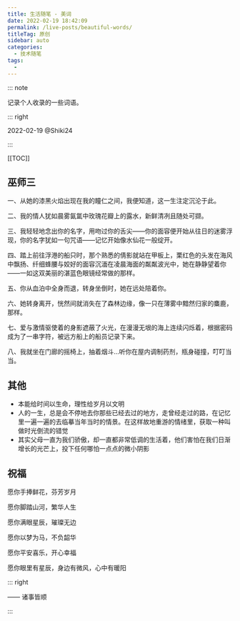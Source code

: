 ```yaml
---
title: 生活随笔 - 美词
date: 2022-02-19 18:42:09
permalink: /live-posts/beautiful-words/
titleTag: 原创
sidebar: auto
categories: 
  - 技术随笔
tags: 
  - 
---
```


::: note

记录个人收录的一些词语。

::: right

2022-02-19 @Shiki24

:::

[[TOC]]



## 巫师三

一、从她的漆黑火焰出现在我的瞳仁之间，我便知道，这一生注定沉沦于此。

二、我的情人犹如晨雾氤氲中玫瑰花瓣上的露水，新鲜清冽且随处可撷。

三、我轻轻地念出你的名字，用吻过你的舌尖——你的面容便开始从往日的迷雾浮现，你的名字犹如一句咒语——记忆开始像水仙花一般绽开。

四、踏上前往浮港的船只时，那个熟悉的倩影就站在甲板上，栗红色的头发在海风中飘扬、纤细蜂腰与姣好的面容沉湎在凌晨海面的粼粼波光中，她在静静望着你——一如这双美丽的湛蓝色眼镜经常做的那样。

五、你从血泊中全身而退，转身坐倒时，她在远处陪着你。

六、她转身离开，恍然间就消失在了森林边缘，像一只在薄雾中黯然归家的麋鹿，那样。

七、爱与激情驱使着的身影遮蔽了火光，在漫漫无垠的海上连续闪烁着，根据密码成为了一串字符，被远方船上的船员记录下来。

八、我就坐在门廊的摇椅上，抽着烟斗…听你在屋内调制药剂，瓶身碰撞，叮叮当当。



## 其他

- 本能给时间以生命，理性给岁月以文明
- 人的一生，总是会不停地去你那些已经去过的地方，走曾经走过的路，在记忆里一遍一遍的去临摹当年当时的情景。在这样故地重游的情绪里，获取一种叫做时光倒流的错觉
- 其实父母一直为我们骄傲，却一直都非常低调的生活着，他们害怕在我们日渐增长的光芒上，投下任何哪怕一点点的微小阴影



## 祝福

愿你手捧鲜花，芬芳岁月

愿你脚踏山河，繁华人生

愿你满眼星辰，璀璨无边

愿你以梦为马，不负韶华

愿你平安喜乐，开心幸福

愿你眼里有星辰，身边有微风，心中有暖阳

::: right

—— 诸事皆顺

:::
